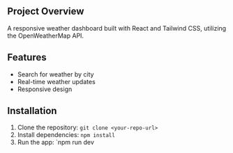 ## Project Overview
A responsive weather dashboard built with React and Tailwind CSS, utilizing the OpenWeatherMap API.

## Features
- Search for weather by city
- Real-time weather updates
- Responsive design

## Installation
1. Clone the repository: `git clone <your-repo-url>`
2. Install dependencies: `npm install`
3. Run the app: `npm run dev